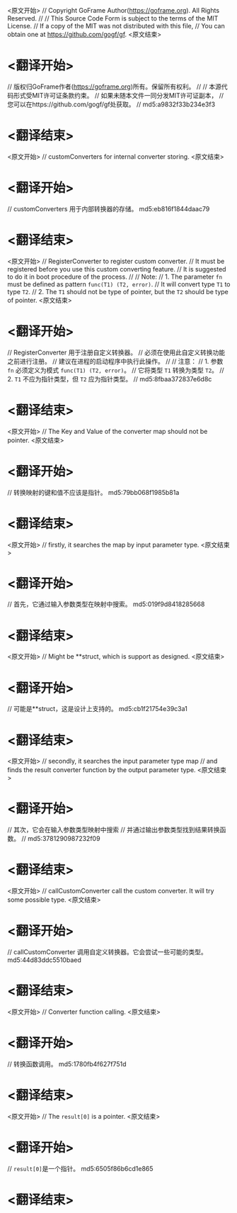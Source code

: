 
<原文开始>
// Copyright GoFrame Author(https://goframe.org). All Rights Reserved.
//
// This Source Code Form is subject to the terms of the MIT License.
// If a copy of the MIT was not distributed with this file,
// You can obtain one at https://github.com/gogf/gf.
<原文结束>

# <翻译开始>
// 版权归GoFrame作者(https://goframe.org)所有。保留所有权利。
//
// 本源代码形式受MIT许可证条款约束。
// 如果未随本文件一同分发MIT许可证副本，
// 您可以在https://github.com/gogf/gf处获取。
// md5:a9832f33b234e3f3
# <翻译结束>


<原文开始>
// customConverters for internal converter storing.
<原文结束>

# <翻译开始>
// customConverters 用于内部转换器的存储。 md5:eb816f1844daac79
# <翻译结束>


<原文开始>
// RegisterConverter to register custom converter.
// It must be registered before you use this custom converting feature.
// It is suggested to do it in boot procedure of the process.
//
// Note:
//  1. The parameter `fn` must be defined as pattern `func(T1) (T2, error)`.
//     It will convert type `T1` to type `T2`.
//  2. The `T1` should not be type of pointer, but the `T2` should be type of pointer.
<原文结束>

# <翻译开始>
// RegisterConverter 用于注册自定义转换器。
// 必须在使用此自定义转换功能之前进行注册。
// 建议在进程的启动程序中执行此操作。
//
// 注意：
//  1. 参数 `fn` 必须定义为模式 `func(T1) (T2, error)`。
//     它将类型 `T1` 转换为类型 `T2`。
//  2. `T1` 不应为指针类型，但 `T2` 应为指针类型。
// md5:8fbaa372837e6d8c
# <翻译结束>


<原文开始>
// The Key and Value of the converter map should not be pointer.
<原文结束>

# <翻译开始>
// 转换映射的键和值不应该是指针。 md5:79bb068f1985b81a
# <翻译结束>


<原文开始>
// firstly, it searches the map by input parameter type.
<原文结束>

# <翻译开始>
// 首先，它通过输入参数类型在映射中搜索。 md5:019f9d8418285668
# <翻译结束>


<原文开始>
// Might be **struct, which is support as designed.
<原文结束>

# <翻译开始>
// 可能是**struct，这是设计上支持的。 md5:cb1f21754e39c3a1
# <翻译结束>


<原文开始>
	// secondly, it searches the input parameter type map
	// and finds the result converter function by the output parameter type.
<原文结束>

# <翻译开始>
// 其次，它会在输入参数类型映射中搜索
// 并通过输出参数类型找到结果转换函数。
// md5:3781290987232f09
# <翻译结束>


<原文开始>
// callCustomConverter call the custom converter. It will try some possible type.
<原文结束>

# <翻译开始>
// callCustomConverter 调用自定义转换器。它会尝试一些可能的类型。 md5:44d83ddc5510baed
# <翻译结束>


<原文开始>
// Converter function calling.
<原文结束>

# <翻译开始>
// 转换函数调用。 md5:1780fb4f627f751d
# <翻译结束>


<原文开始>
// The `result[0]` is a pointer.
<原文结束>

# <翻译开始>
// `result[0]`是一个指针。 md5:6505f86b6cd1e865
# <翻译结束>

